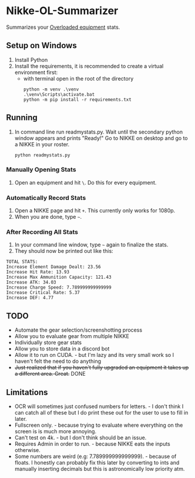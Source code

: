 # Nikke-OL-Summarizer
Summarizes your [Overloaded equipment](https://nikke.gg/overload-equipment/) stats.

## Setup on Windows
1. Install Python
1. Install the requirements, it is recommended to create a virtual environment first:
	- with terminal open in the root of the directory
		```
		python -m venv .\venv
		.\venv\Scripts\activate.bat
		python -m pip install -r requirements.txt
		```

## Running
1. In command line run readmystats.py. Wait until the secondary python window appears and prints "Ready!" Go to NIKKE on desktop and go to a NIKKE in your roster.

	`python readmystats.py`

### Manually Opening Stats
1. Open an equipment and hit `\`. Do this for every equipment.

### Automatically Record Stats
1. Open a NIKKE page and hit `+`. This currently only works for 1080p.
1. When you are done, type `~`.

### After Recording All Stats
1. In your command line window, type `~` again to finalize the stats.
1. They should now be printed out like this:
```
TOTAL STATS:
Increase Element Damage Dealt: 23.56
Increase Hit Rate: 13.93
Increase Max Ammunition Capacity: 121.43
Increase ATK: 34.03
Increase Charge Speed: 7.789999999999999
Increase Critical Rate: 5.37
Increase DEF: 4.77
```

## TODO
- Automate the gear selection/screenshotting process
- Allow you to evaluate gear from multiple NIKKE
- Individually store gear stats
- Allow you to store data in a discord bot
- Allow it to run on CUDA. - but I'm lazy and its very small work so I haven't felt the need to do anything
- ~~Just realized that if you haven't fully upgraded an equipment it takes up a different area. Great.~~ DONE

## Limitations
- OCR will sometimes just confused numbers for letters. - I don't think I can catch all of these but I do print these out for the user to use to fill in later.
- Fullscreen only. - because trying to evaluate where everything on the screen is is much more annoying.
- Can't test on 4k. - but I don't think should be an issue.
- Requires Admin in order to run. - because NIKKE eats the inputs otherwise.
- Some numbers are weird (e.g: 7.789999999999999). - because of floats. I honestly can probably fix this later by converting to ints and manually inserting decimals but this is astronomically low priority atm.